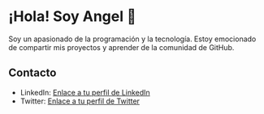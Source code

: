 # ¡Hola! Soy Angel 👋

Soy un apasionado de la programación y la tecnología. Estoy emocionado de compartir mis proyectos y aprender de la comunidad de GitHub.

## Contacto

- LinkedIn: [Enlace a tu perfil de LinkedIn](enlace_a_tu_perfil_de_LinkedIn)
- Twitter: [Enlace a tu perfil de Twitter](enlace_a_tu_perfil_de_Twitter)

